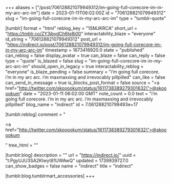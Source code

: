 +++
aliases = ["/post/706128821079949312/im-going-full-corecore-im-in-my-arc-arc-im"]
date = 2023-01-11T06:02:00Z
id = "706128821079949312"
slug = "im-going-full-corecore-im-in-my-arc-arc-im"
type = "tumblr-quote"

[tumblr]
format = "html"
reblog_key = "1SMJKRCA"
short_url = "https://tmblr.co/ZY3jbydCh6lg8i00"
interactability_blaze = "everyone"
id_string = "706128821079949312"
post_url = "https://indirect.io/post/706128821079949312/im-going-full-corecore-im-in-my-arc-arc-im"
timestamp = 1673416920.0
state = "published"
can_reblog = false
display_avatar = true
can_blaze = false
can_reply = false
type = "quote"
is_blazed = false
slug = "im-going-full-corecore-im-in-my-arc-arc-im"
should_open_in_legacy = true
interactability_reblog = "everyone"
is_blaze_pending = false
summary = "i’m going full corecore. i’m in my arc arc. i’m maxmaxxing and irrevocably pillpilled"
can_like = false
can_send_in_message = true
is_blocks_post_format = false
source = "<a href=\"http://twitter.com/skooookum/status/1611738389279301632\">@skooookum</a>"
date = "2023-01-11 06:02:00 GMT"
note_count = 0.0
text = "i&rsquo;m going full corecore. i&rsquo;m in my arc arc. i&rsquo;m maxmaxxing and irrevocably pillpilled"
blog_name = "indirect"
id = 7.061288210799493e+17

[tumblr.reblog]
comment = "<p><a href=\"http://twitter.com/skooookum/status/1611738389279301632\">@skooookum</a></p>"
tree_html = ""

[tumblr.blog]
description = ""
url = "https://indirect.io/"
uuid = "t:PgyUJU3SA2Klwyt81UWAwQ"
updated = 1739939727.0
can_show_badges = false
name = "indirect"
title = "indirect"

[tumblr.blog.tumblrmart_accessories]
+++

